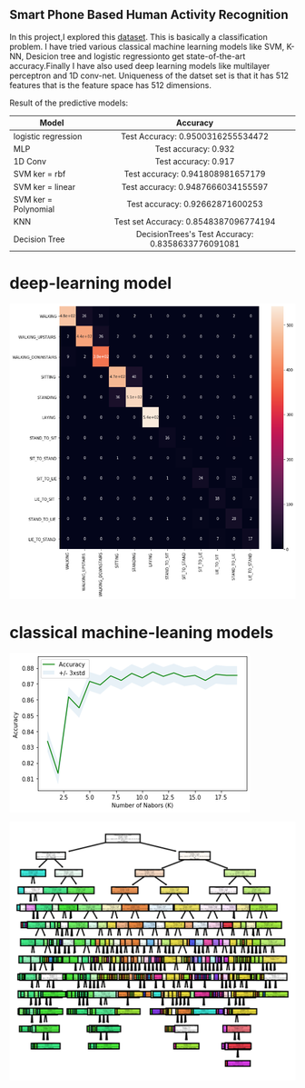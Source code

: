 ## Smart Phone Based Human Activity Recognition
In this project,I explored this [dataset](http://archive.ics.uci.edu/ml/datasets/Smartphone-Based+Recognition+of+Human+Activities+and+Postural+Transitions). This is basically a
classification problem. I have tried various classical machine learning models like SVM, K-NN, Desicion tree and logistic regressionto get state-of-the-art accuracy.Finally I have also used deep learning models like multilayer perceptron and 1D conv-net. Uniqueness of the datset set is that it has 512 features that is the feature space has 512 dimensions.

Result of the predictive models:

| Model        | Accuracy       
| ------------- |:-------------:|
|logistic regression|Test Accuracy: 0.9500316255534472|
| MLP     | Test accuracy: 0.932 |
| 1D Conv | Test accuracy: 0.917|
| SVM ker = rbf | Test accuracy: 0.941808981657179| 
|SVM ker = linear | Test accuracy: 0.9487666034155597|
|SVM ker = Polynomial|Test accuracy: 0.92662871600253|
|KNN |Test set Accuracy:  0.8548387096774194|
|Decision Tree| DecisionTrees's  Test Accuracy:  0.8358633776091081 |

# deep-learning model
![i](mlp.png)

# classical machine-leaning models
![1](knn.png)

![2](dt.png)
